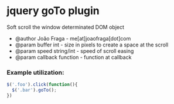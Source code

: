 # jquery goTo plugin

Soft scroll the window determinated DOM object

* @author João Fraga - me[at]joaofraga[dot]com
* @param buffer int - size in pixels to create a space at the scroll
* @param speed string/int - speed of scroll easing
* @param callback function - function at callback

### Example utilization:

```javascript
$('.foo').click(function(){
  $('.bar').goTo();
})
```
